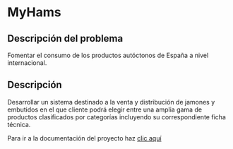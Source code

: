 # MyHams

## Descripción del problema

Fomentar el consumo de los productos autóctonos de España a nivel internacional.

## Descripción

Desarrollar un sistema destinado a la venta y distribución de jamones y embutidos en el que cliente podrá elegir entre una amplia gama de productos clasificados por categorías incluyendo su correspondiente ficha técnica. 

Para ir a la documentación del proyecto haz [clic aquí](docs/)
